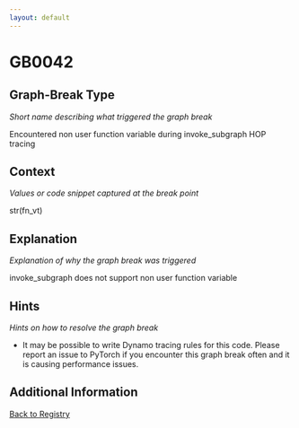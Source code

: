 ```yaml
---
layout: default
---
```

# GB0042

## Graph-Break Type
*Short name describing what triggered the graph break*

Encountered non user function variable during invoke_subgraph HOP tracing

## Context
*Values or code snippet captured at the break point*

str(fn_vt)

## Explanation
*Explanation of why the graph break was triggered*

invoke_subgraph does not support non user function variable

## Hints
*Hints on how to resolve the graph break*

- It may be possible to write Dynamo tracing rules for this code. Please report an issue to PyTorch if you encounter this graph break often and it is causing performance issues.


## Additional Information

<!-- ADDITIONAL INFORMATION START - Add custom information below this line -->

<!-- ADDITIONAL INFORMATION END -->

[Back to Registry](../index.html)

